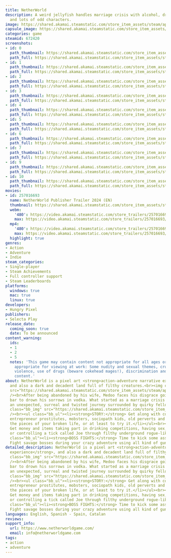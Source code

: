 ```yaml
---
title: NetherWorld
description: A weird jellyfish handles marriage crisis with alcohol, drugs, sex, blows
  and lots of odd characters.
image: https://shared.akamai.steamstatic.com/store_item_assets/steam/apps/672420/header.jpg?t=1732042826
capsule_image: https://shared.akamai.steamstatic.com/store_item_assets/steam/apps/672420/capsule_231x87.jpg?t=1732042826
categories: game
steamid: 672420
screenshots:
- id: 0
  path_thumbnail: https://shared.akamai.steamstatic.com/store_item_assets/steam/apps/672420/ss_995516d1b949882e407641ccbd1e4bde1a004b36.600x338.jpg?t=1732042826
  path_full: https://shared.akamai.steamstatic.com/store_item_assets/steam/apps/672420/ss_995516d1b949882e407641ccbd1e4bde1a004b36.1920x1080.jpg?t=1732042826
- id: 1
  path_thumbnail: https://shared.akamai.steamstatic.com/store_item_assets/steam/apps/672420/ss_f11f135d8410ff4e858d31703a529178e5400212.600x338.jpg?t=1732042826
  path_full: https://shared.akamai.steamstatic.com/store_item_assets/steam/apps/672420/ss_f11f135d8410ff4e858d31703a529178e5400212.1920x1080.jpg?t=1732042826
- id: 2
  path_thumbnail: https://shared.akamai.steamstatic.com/store_item_assets/steam/apps/672420/ss_812053e06c5cca89bc6e59fd7970173b12ae6196.600x338.jpg?t=1732042826
  path_full: https://shared.akamai.steamstatic.com/store_item_assets/steam/apps/672420/ss_812053e06c5cca89bc6e59fd7970173b12ae6196.1920x1080.jpg?t=1732042826
- id: 3
  path_thumbnail: https://shared.akamai.steamstatic.com/store_item_assets/steam/apps/672420/ss_ca2836a488a5a3a9e0fe75a1af6ec6ff085a0d42.600x338.jpg?t=1732042826
  path_full: https://shared.akamai.steamstatic.com/store_item_assets/steam/apps/672420/ss_ca2836a488a5a3a9e0fe75a1af6ec6ff085a0d42.1920x1080.jpg?t=1732042826
- id: 4
  path_thumbnail: https://shared.akamai.steamstatic.com/store_item_assets/steam/apps/672420/ss_0d499bc48d5864610e9b201e4f54c35323eb1d75.600x338.jpg?t=1732042826
  path_full: https://shared.akamai.steamstatic.com/store_item_assets/steam/apps/672420/ss_0d499bc48d5864610e9b201e4f54c35323eb1d75.1920x1080.jpg?t=1732042826
- id: 5
  path_thumbnail: https://shared.akamai.steamstatic.com/store_item_assets/steam/apps/672420/ss_e90aa1e4104c1ac329a3bd7b0efd0dc1c3c2f498.600x338.jpg?t=1732042826
  path_full: https://shared.akamai.steamstatic.com/store_item_assets/steam/apps/672420/ss_e90aa1e4104c1ac329a3bd7b0efd0dc1c3c2f498.1920x1080.jpg?t=1732042826
- id: 6
  path_thumbnail: https://shared.akamai.steamstatic.com/store_item_assets/steam/apps/672420/ss_2b21f16d3139a6e20bdc110699f3db56c314dd88.600x338.jpg?t=1732042826
  path_full: https://shared.akamai.steamstatic.com/store_item_assets/steam/apps/672420/ss_2b21f16d3139a6e20bdc110699f3db56c314dd88.1920x1080.jpg?t=1732042826
- id: 7
  path_thumbnail: https://shared.akamai.steamstatic.com/store_item_assets/steam/apps/672420/ss_3e54a64b861ad89f34ab6f6ca68c5ae4c208f425.600x338.jpg?t=1732042826
  path_full: https://shared.akamai.steamstatic.com/store_item_assets/steam/apps/672420/ss_3e54a64b861ad89f34ab6f6ca68c5ae4c208f425.1920x1080.jpg?t=1732042826
- id: 9
  path_thumbnail: https://shared.akamai.steamstatic.com/store_item_assets/steam/apps/672420/ss_3e9afd7f0c30dbccfe70c0c0cb60069c3925b8e6.600x338.jpg?t=1732042826
  path_full: https://shared.akamai.steamstatic.com/store_item_assets/steam/apps/672420/ss_3e9afd7f0c30dbccfe70c0c0cb60069c3925b8e6.1920x1080.jpg?t=1732042826
- id: 10
  path_thumbnail: https://shared.akamai.steamstatic.com/store_item_assets/steam/apps/672420/ss_90f8c10ae005f82dcb8da6282a16921ad4736587.600x338.jpg?t=1732042826
  path_full: https://shared.akamai.steamstatic.com/store_item_assets/steam/apps/672420/ss_90f8c10ae005f82dcb8da6282a16921ad4736587.1920x1080.jpg?t=1732042826
movies:
- id: 257016693
  name: NetherWorld Publisher Trailer 2024 (EN)
  thumbnail: https://shared.akamai.steamstatic.com/store_item_assets/steam/apps/257016693/movie.293x165.jpg?t=1713975729
  webm:
    '480': https://video.akamai.steamstatic.com/store_trailers/257016693/movie480_vp9.webm?t=1713975729
    max: https://video.akamai.steamstatic.com/store_trailers/257016693/movie_max_vp9.webm?t=1713975729
  mp4:
    '480': https://video.akamai.steamstatic.com/store_trailers/257016693/movie480.mp4?t=1713975729
    max: https://video.akamai.steamstatic.com/store_trailers/257016693/movie_max.mp4?t=1713975729
  highlight: true
genres:
- Action
- Adventure
- Indie
steam_categories:
- Single-player
- Steam Achievements
- Full controller support
- Steam Leaderboards
platforms:
  windows: true
  mac: true
  linux: true
developers:
- Hungry Pixel
publishers:
- Selecta Play
release_date:
  coming_soon: true
  date: To be announced
content_warning:
  ids:
  - 1
  - 2
  - 5
  notes: 'This game may contain content not appropriate for all ages or may not be
    appropriate for viewing at work: Some nudity and sexual themes, crude language,
    violence, use of drugs (beware cokehead mages!), discrimination and general mature
    content.'
about: NetherWorld is a pixel art <strong>action-adventure narrative experience</strong>,
  and also a dark and decadent land full of filthy creatures.<br><img class="bb_img"
  src="https://shared.akamai.steamstatic.com/store_item_assets/steam/apps/672420/extras/Steam_MainPage_Separador_ShitHappens_Medoo_616x100.png?t=1732042826"
  /><br>After being abandoned by his wife, Medoo faces his disgrace going to the nearest
  bar to drown his sorrows in vodka. What started as a marriage crisis will soon become
  an unexpected, surreal and twisted journey surrounded by quirky fellow travelers.<br><br><img
  class="bb_img" src="https://shared.akamai.steamstatic.com/store_item_assets/steam/apps/672420/extras/Steam_MainPage_Separador_Gameplay_Bozky_616x100.png?t=1732042826"
  /><br><ul class="bb_ul"><li><strong>STORY:</strong> Get along with cokehead mages,
  entrepreneur prostitutes, mobsters, sociopath kids, old perverts and more to fix
  the pieces of your broken life, or at least to try it.</li></ul><br><ul class="bb_ul"><li><strong>MINIGAMES:</strong>
  Get money and items taking part in drinking competitions, having sex, shooting stuff
  or controlling a tick called Joe through filthy underground rogue-like dungeons.</li></ul><br><ul
  class="bb_ul"><li><strong>BOSS FIGHTS:</strong> Time to kick some asses! <span class="bb_strike">Survive</span>
  Fight savage bosses during your crazy adventure using all kind of guns… or unarmed!</li></ul>
detailed_description: NetherWorld is a pixel art <strong>action-adventure narrative
  experience</strong>, and also a dark and decadent land full of filthy creatures.<br><img
  class="bb_img" src="https://shared.akamai.steamstatic.com/store_item_assets/steam/apps/672420/extras/Steam_MainPage_Separador_ShitHappens_Medoo_616x100.png?t=1732042826"
  /><br>After being abandoned by his wife, Medoo faces his disgrace going to the nearest
  bar to drown his sorrows in vodka. What started as a marriage crisis will soon become
  an unexpected, surreal and twisted journey surrounded by quirky fellow travelers.<br><br><img
  class="bb_img" src="https://shared.akamai.steamstatic.com/store_item_assets/steam/apps/672420/extras/Steam_MainPage_Separador_Gameplay_Bozky_616x100.png?t=1732042826"
  /><br><ul class="bb_ul"><li><strong>STORY:</strong> Get along with cokehead mages,
  entrepreneur prostitutes, mobsters, sociopath kids, old perverts and more to fix
  the pieces of your broken life, or at least to try it.</li></ul><br><ul class="bb_ul"><li><strong>MINIGAMES:</strong>
  Get money and items taking part in drinking competitions, having sex, shooting stuff
  or controlling a tick called Joe through filthy underground rogue-like dungeons.</li></ul><br><ul
  class="bb_ul"><li><strong>BOSS FIGHTS:</strong> Time to kick some asses! <span class="bb_strike">Survive</span>
  Fight savage bosses during your crazy adventure using all kind of guns… or unarmed!</li></ul>
languages: English, Spanish - Spain, Catalan
reviews:
support_info:
  url: https://www.netherworldgame.com/
  email: info@netherworldgame.com
tags:
- action
- adventure
---
```



